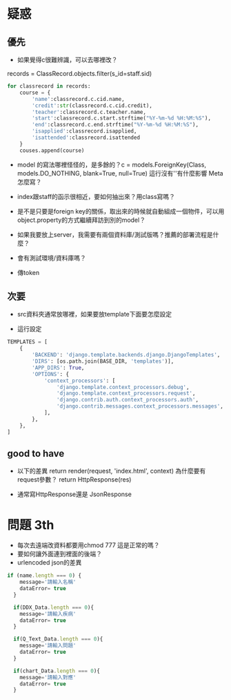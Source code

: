 

# 疑惑

## 優先

- 如果覺得c很難辨識，可以去哪裡改？

records = ClassRecord.objects.filter(s_id=staff.sid)

```py
for classrecord in records:
    course = {
        'name':classrecord.c.cid.name,
        'credit':str(classrecord.c.cid.credit),
        'teacher':classrecord.c.teacher.name,
        'start':classrecord.c.start.strftime("%Y-%m-%d %H:%M:%S"),
        'end':classrecord.c.end.strftime("%Y-%m-%d %H:%M:%S"),
        'isapplied':classrecord.isapplied,
        'isattended':classrecord.isattended
    }
    couses.append(course)
```

- model 的寫法哪裡怪怪的，是多餘的？c = models.ForeignKey(Class, models.DO_NOTHING, blank=True, null=True) 這行沒有''有什麼影響
Meta怎麼寫？

- index跟staff的函示很相近，要如何抽出來？用class寫嗎？

- 是不是只要是foreign key的關係，取出來的時候就自動組成一個物件，可以用object.property的方式繼續拜訪到別的model？

- 如果我要放上server，我需要有兩個資料庫/測試版嗎？推薦的部署流程是什麼？

- 會有測試環境/資料庫嗎？

- 傳token

## 次要

- src資料夾通常放哪裡，如果要放template下面要怎麼設定

- 這行設定

```py
TEMPLATES = [
    {
        'BACKEND': 'django.template.backends.django.DjangoTemplates',
        'DIRS': [os.path.join(BASE_DIR, 'templates')],
        'APP_DIRS': True,
        'OPTIONS': {
            'context_processors': [
                'django.template.context_processors.debug',
                'django.template.context_processors.request',
                'django.contrib.auth.context_processors.auth',
                'django.contrib.messages.context_processors.messages',
            ],
        },
    },
]
```

## good to have

- 以下的差異
return render(request, 'index.html', context) 為什麼要有request參數？
return HttpResponse(res)


- 通常寫HttpResponse還是 JsonResponse






# 問題 3th

- 每次去遠端改資料都要用chmod 777 這是正常的嗎？
- 要如何讓外面連到裡面的後端？
- urlencoded json的差異

```js
if (name.length === 0) {
    message='請輸入名稱'
    dataError= true
  }

  if(DDX_Data.length === 0){
    message='請輸入疾病'
    dataError= true
  }

  if(Q_Text_Data.length === 0){
    message='請輸入問題'
    dataError= true
  }

  if(chart_Data.length === 0){
    message='請輸入對應'
    dataError= true
  }  
```
